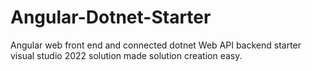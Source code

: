 # Angular-Dotnet-Starter
Angular web front end and connected dotnet Web API backend starter visual studio 2022 solution made solution creation easy.
